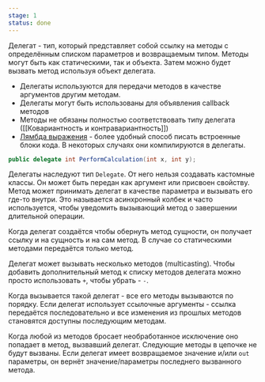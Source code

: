 ```yaml
---
stage: 1
status: done
---
```

Делегат - тип, который представляет собой ссылку на методы с определённым списком параметров и возвращаемым типом. Методы могут быть как статическими, так и объекта. Затем можно будет вызвать метод используя объект делегата.

- Делегаты используются для передачи методов в качестве аргументов другим методам.
- Делегаты могут быть использованы для объявления callback методов
- Методы не обязаны полностью соответствовать типу делегата ([[Ковариантность и контравариантность]])
- [Лямбда выражения](Лямбда%20выражения%20и%20анонимные%20функции) - более удобный способ писать встроенные блоки кода. В некоторых случаях они компилируются в делегаты.

```csharp
public delegate int PerformCalculation(int x, int y);
```

Делегаты наследуют тип `Delegate`. От него нельзя создавать кастомные классы. Он может быть передан как аргумент или присвоен свойству. Метод может принимать делегат в качестве параметра и вызывать его где-то внутри. Это называется асинхронный колбек и часто используется, чтобы уведомить вызывающий метод о завершении длительной операции.

Когда делегат создаётся чтобы обернуть метод сущности, он получает ссылку и на сущность и на сам метод. В случае со статическими методами передаётся только метод.

Делегат может вызывать несколько методов (multicasting). Чтобы добавить дополнительный метод к списку методов делегата можно просто использовать `+`, чтобы убрать - `-`.

Когда вызывается такой делегат - все его методы вызываются по порядку. Если делегат использует ссылочные аргументы - ссылка передаётся последовательно и все изменения из прошлых методов становятся доступны последующим методам.

Когда любой из методов бросает необработанное исключение оно попадает в метод, вызвавший делегат. Следующие методы в цепочке не будут вызваны. Если делегат имеет возвращаемое значение и/или `out` параметры, он вернёт значение/параметры последнего вызванного метода.